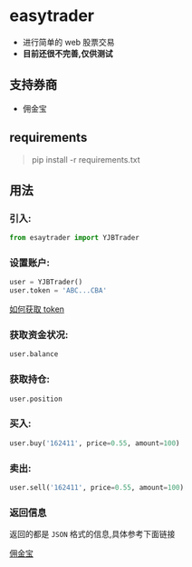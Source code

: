 # easytrader

* 进行简单的 web 股票交易
* **目前还很不完善,仅供测试**

## 支持券商

* 佣金宝

## requirements

> pip install -r requirements.txt

## 用法

### 引入:

```python
from esaytrader import YJBTrader
```

### 设置账户:

```python
user = YJBTrader()
user.token = 'ABC...CBA'
```

[如何获取 token](http://www.jisilu.cn/question/42707)

### 获取资金状况:

```python
user.balance
```

### 获取持仓:

```python
user.position
```

### 买入:

```python
user.buy('162411', price=0.55, amount=100)
```

### 卖出:

```python
user.sell('162411', price=0.55, amount=100)
```

### 返回信息
返回的都是 `JSON` 格式的信息,具体参考下面链接

[佣金宝](http://www.jisilu.cn/question/42707)

